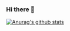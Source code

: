 ### Hi there 👋
[![Anurag's github stats](https://github-readme-stats.vercel.app/api?username=shitianshiwa)](https://github.com/anuraghazra/github-readme-stats)

<!--
**shitianshiwa/shitianshiwa** is a ✨ _special_ ✨ repository because its `README.md` (this file) appears on your GitHub profile.

Here are some ideas to get you started:

- 🔭 I’m currently working on ...
- 🌱 I’m currently learning ...
- 👯 I’m looking to collaborate on ...
- 🤔 I’m looking for help with ...
- 💬 Ask me about ...
- 📫 How to reach me: ...
- 😄 Pronouns: ...
- ⚡ Fun fact: ...
-->
